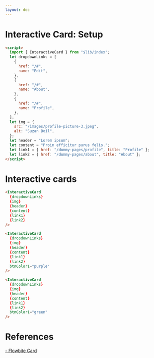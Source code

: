 ```yaml
---
layout: doc
---
```


<script>
  import { InteractiveCard } from "$lib/index";
  let dropdownLinks = [
    {
      href: "/#",
      name: "Edit",
    },
    {
      href: "/#",
      name: "About",
    },
    {
      href: "/#",
      name: "Profile",
    },
  ];
  let img = {
    src: "/images/profile-picture-3.jpeg",
    alt: "Suzan Boil",
  };
  let header = "Lorem ipsum";
  let content = "Proin efficitur purus felis.";
  let link1 = { href: "/dummy-pages/profile", title: "Profile" };
  let link2 = { href: "/dummy-pages/about", title: "About" };
</script>

<h1 class="text-3xl w-full dark:text-white">Interactive Card: Setup</h1>

```html
<script>
  import { InteractiveCard } from "$lib/index";
  let dropdownLinks = [
    {
      href: "/#",
      name: "Edit",
    },
    {
      href: "/#",
      name: "About",
    },
    {
      href: "/#",
      name: "Profile",
    },
  ];
  let img = {
    src: "/images/profile-picture-3.jpeg",
    alt: "Suzan Boil",
  };
  let header = "Lorem ipsum";
  let content = "Proin efficitur purus felis.";
  let link1 = { href: "/dummy-pages/profile", title: "Profile" };
  let link2 = { href: "/dummy-pages/about", title: "About" };
</script>
```

<h1 class="text-3xl w-full dark:text-white">Interactive cards</h1>

```html
<InteractiveCard 
  {dropdownLinks} 
  {img} 
  {header} 
  {content} 
  {link1} 
  {link2} 
/>

<InteractiveCard
  {dropdownLinks}
  {img}
  {header}
  {content}
  {link1}
  {link2}
  btnColor1="purple"
/>

<InteractiveCard
  {dropdownLinks}
  {img}
  {header}
  {content}
  {link1}
  {link2}
  btnColor1="green"
/>
```


<div class="flex flex-wrap mx-auto p-8">
  <div class="flex-auto p-4">
    <InteractiveCard {dropdownLinks} {img} {header} {content} {link1} {link2} />
  </div>
  <div class="flex-auto p-4">
    <InteractiveCard
      {dropdownLinks}
      {img}
      {header}
      {content}
      {link1}
      {link2}
      btnColor1="purple"
    />
  </div>
  <div class="flex-auto p-4">
    <InteractiveCard
      {dropdownLinks}
      {img}
      {header}
      {content}
      {link1}
      {link2}
      btnColor1="green"
    />
  </div>
  <div class="flex-auto p-4">
    <InteractiveCard
      {dropdownLinks}
      {img}
      {header}
      {content}
      {link1}
      btnColor1="red"
    />
  </div>
</div>
<div class="flex flex-wrap mx-auto p-8">
  <div class="flex-auto p-4">
    <InteractiveCard {dropdownLinks} {img} {header} {content} {link2} />
  </div>
  <div class="flex-auto p-4">
    <InteractiveCard {dropdownLinks} {img} {header} {content} />
  </div>
</div>

<h1 class="text-3xl w-full dark:text-white pb-8">References</h1>

<p class="dark:text-white text-base"><a href="https://flowbite.com/docs/components/card/" target="_blank">- Flowbite Card</a></p>
